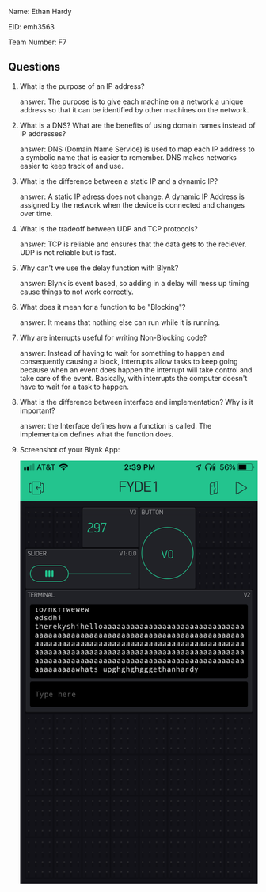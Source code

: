 Name: Ethan Hardy

EID: emh3563

Team Number: F7

## Questions

1. What is the purpose of an IP address?

    answer: The purpose is to give each machine on a network a unique address so that it can be identified by other machines on the network.

2. What is a DNS? What are the benefits of using domain names instead of IP addresses?

    answer: DNS (Domain Name Service) is used to map each IP address to a symbolic name that is easier to remember. DNS makes networks easier to keep track of and use.

3. What is the difference between a static IP and a dynamic IP?

    answer: A static IP adress does not change. A dynamic IP Address is assigned by the network when the device is connected and changes over time.

4. What is the tradeoff between UDP and TCP protocols?

    answer: TCP is reliable and ensures that the data gets to the reciever. UDP is not reliable but is fast.

5. Why can't we use the delay function with Blynk?

    answer: Blynk is event based, so adding in a delay will mess up timing cause things to not work correctly.

6. What does it mean for a function to be "Blocking"?

    answer: It means that nothing else can run while it is running.

7. Why are interrupts useful for writing Non-Blocking code?

    answer: Instead of having to wait for something to happen and consequently causing a block, interrupts allow tasks to keep going because when an event does happen the interrupt will take control and take care of the event. Basically, with interrupts the computer doesn't have to wait for a task to happen.

8. What is the difference between interface and implementation? Why is it important?

   answer: the Interface defines how a function is called. The implementaion defines what the function does.

9. Screenshot of your Blynk App:

    ![your image here->](img/IMG_2440.PNG)
